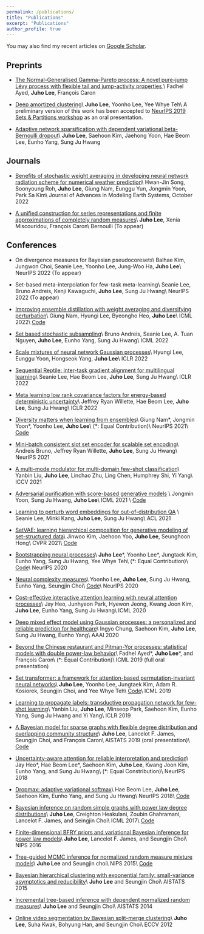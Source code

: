 ```yaml
---
permalink: /publications/
title: "Publications"
excerpt: "Publications"
author_profile: true
---
```

You may also find my recent articles on [Google
Scholar](https://scholar.google.co.kr/citations?user=Py4URJUAAAAJ&hl=en).

## Preprints
- [The Normal-Generalised Gamma-Pareto process: A novel pure-jump Lévy process with flexible tail and jump-activity properties
](https://arxiv.org/abs/2006.10968) \\
Fadhel Ayed, **Juho Lee**, François Caron

- [Deep amortized clustering](https://arxiv.org/abs/1909.13433)\\
**Juho Lee**, Yoonho Lee, Yee Whye Teh\\
A preliminary version of this work has been accepted to [NeurIPS 2019 Sets & Partitions workshop](https://www.sets.parts) as an oral presentation.

- [Adaptive network sparsification with dependent variational beta-Bernoulli dropout](https://arxiv.org/abs/1805.10896v3)\\
**Juho Lee**, Saehoon Kim, Jaehong Yoon, Hae Beom Lee, Eunho Yang, Sung Ju Hwang

## Journals
- [Benefits of stochastic weight averaging in developing neural network radiation scheme for numerical weather prediction](https://agupubs.onlinelibrary.wiley.com/doi/10.1029/2021MS002921?af=R)\\
Hwan-Jin Song, Soonyoung Roh, **Juho Lee**, Giung Nam, Eunggu Yun, Jongmin Yoon, Park Sa Kim\\
Journal of Advances in Modeling Earth Systems, October 2022


- [A unified construction for series representations and finite approximations of completely random measures](https://arxiv.org/abs/1905.10733)\\
**Juho Lee**, Xenia Miscouridou, François Caron\\
Bernoulli (To appear)

## Conferences
- On divergence measures for Bayesian pseudocoresets\\
Balhae Kim, Jungwon Choi, Seanie Lee, Yoonho Lee, Jung-Woo Ha, **Juho Lee**\\
NeurIPS 2022 (To appear)

- Set-based meta-interpolation for few-task meta-learning\\
Seanie Lee, Bruno Andreis, Kenji Kawaguchi, **Juho Lee**, Sung Ju Hwang\\
NeurIPS 2022 (To appear)

- [Improving ensemble distillation with weight averaging and diversifying perturbation](https://proceedings.mlr.press/v162/nam22a.html)\\
Giung Nam, Hyungi Lee, Byeongho Heo, **Juho Lee**\\
ICML 2022\\
[Code](https://github.com/cs-giung/distill-latentbe)

- [Set based stochastic subsampling](https://proceedings.mlr.press/v162/andreis22a.html)\\
Bruno Andreis, Seanie Lee, A. Tuan Nguyen, **Juho Lee**, Eunho Yang, Sung Ju Hwang\\
ICML 2022

- [Scale mixtures of neural network Gaussian processes](https://arxiv.org/abs/2107.01408)\\
Hyungi Lee, Eunggu Yoon, Hongseok Yang, **Juho Lee**\\
ICLR 2022

- [Sequential Reptile: inter-task gradient alignment for multilingual learning](https://arxiv.org/abs/2110.02600)\\
Seanie Lee, Hae Beom Lee, **Juho Lee**, Sung Ju Hwang\\
ICLR 2022

- [Meta learning low rank covariance factors for energy-based deterministic uncertainty](https://arxiv.org/abs/2110.06381)\\
Jeffrey Ryan Willette, Hae Beom Lee, **Juho Lee**, Sung Ju Hwang\\
ICLR 2022

- [Diversity matters when learning from ensembles](https://arxiv.org/abs/2110.14149)\\
Giung Nam\*, Jongmin Yoon\*, Yoonho Lee, **Juho Lee**\\
(*: Equal Contribution)\\
NeurIPS 2021\\
[Code](https://github.com/cs-giung/giung2/tree/main/projects/Diversity-Matters)

- [Mini-batch consistent slot set encoder for scalable set encoding](https://arxiv.org/abs/2103.01615)\\
Andreis Bruno, Jeffrey Ryan Willette, **Juho Lee**, Sung Ju Hwang\\
NeurIPS 2021

- [A multi-mode modulator for multi-domain few-shot classification](https://openaccess.thecvf.com/content/ICCV2021/html/Liu_A_Multi-Mode_Modulator_for_Multi-Domain_Few-Shot_Classification_ICCV_2021_paper.html)\\
Yanbin Liu, **Juho Lee**, Linchao Zhu, Ling Chen, Humphrey Shi, Yi Yang\\
ICCV 2021

- [Adversarial purification with score-based generative models](https://arxiv.org/abs/2106.06041) \\
Jongmin Yoon, Sung Ju Hwang, **Juho Lee**\\
ICML 2021 \\
[Code](https://github.com/jmyoon1/adp)

- [Learning to perturb word embeddings for out-of-distribution QA](https://arxiv.org/abs/2105.02692) \\
Seanie Lee, Minki Kang, **Juho Lee**, Sung Ju Hwang\\
ACL 2021

- [SetVAE: learning hierarchical composition for generative modeling of set-structured data](https://arxiv.org/abs/2103.15619)\\
Jinwoo Kim, Jaehoon Yoo, **Juho Lee**, Seunghoon Hong\\
CVPR 2021\\
[Code](https://github.com/jw9730/setvae)

- [Bootstrapping neural processes](https://arxiv.org/abs/2008.02956)\\
**Juho Lee**\*, Yoonho Lee\*, Jungtaek Kim, Eunho Yang, Sung Ju Hwang, Yee Whye Teh\\
(*: Equal Contribution)\\
[Code](https://github.com/juho-lee/bnp)\\
NeurIPS 2020

- [Neural complexity measures](https://arxiv.org/abs/2008.02953)\\
Yoonho Lee, **Juho Lee**, Sung Ju Hwang, Eunho Yang, Seungjin Choi\\
[Code](https://github.com/yoonholee/neural-complexity)\\
NeurIPS 2020

- [Cost-effective interactive attention learning with neural attention processes](https://arxiv.org/abs/2006.05419)\\
Jay Heo, Junhyeon Park, Hyewon Jeong, Kwang Joon Kim, **Juho Lee**, Eunho Yang, Sung Ju Hwang\\
ICML 2020

- [Deep mixed effect model using Gaussian processes: a personalized and reliable prediction for
  healthcare](https://arxiv.org/abs/1806.01551)\\
Ingyo Chung, Saehoon Kim, **Juho Lee**, Sung Ju Hwang, Eunho Yang\\
AAAI 2020

- [Beyond the Chinese restaurant and Pitman-Yor processes: statistical models with double power-law behavior](https://arxiv.org/abs/1902.04714)\\
Fadhel Ayed\*, **Juho Lee**\*, and François Caron\\
(*: Equal Contribution)\\
ICML 2019 (full oral presentation)

- [Set transformer: a framework for attention-based permutation-invariant neural networks](https://arxiv.org/abs/1810.00825v3)\\
**Juho Lee**, Yoonho Lee, Jungtaek Kim, Adam R. Kosiorek, Seungjin Choi, and Yee Whye Teh\\
[Code](https://github.com/juho-lee/set_transformer)\\
ICML 2019

- [Learning to propagate labels: transductive propagation network for few-shot learning](https://arxiv.org/abs/1805.10002)\\
Yanbin Liu, **Juho Lee**, Minseop Park, Saehoon Kim, Eunho Yang, Sung Ju Hwang and Yi Yang\\
ICLR 2019

- [A Bayesian model for sparse graphs with flexible degree distribution and overlapping community structure](https://arxiv.org/abs/1810.01778)\\
**Juho Lee**, Lancelot F. James, Seungjin Choi, and François Caron\\
AISTATS 2019 (oral presentation)\\
[Code](https://github.com/OxCSML-BayesNP/BNRG)

- [Uncertainty-aware attention for reliable interpretation and prediction](https://arxiv.org/abs/1805.09653)\\
Jay Heo\*, Hae Beom Lee\*, Saehoon Kim, **Juho Lee**, Kwang Joon Kim, Eunho Yang, and Sung Ju
Hwang\\
(*: Equal Constribution)\\
NeurIPS 2018

- [Dropmax: adaptive variational softmax](https://arxiv.org/abs/1712.07834)\\
Hae Beom Lee, **Juho Lee**, Saehoon Kim, Eunho Yang, and Sung Ju Hwang\\
NeurIPS 2018\\
[Code](https://github.com/haebeom-lee/dropmax)

- [Bayesian inference on random simple graphs with power law degree distributions](http://proceedings.mlr.press/v70/lee17a.html)\\
**Juho Lee**, Creighton Heakulani, Zoubin Ghahramani, Lancelot F. James, and Seingjin Choi\\
ICML 2017\\
[Code](https://github.com/juho-lee/powerlawgraph)

- [Finite-dimensional BFRY priors and variational Bayesian inference for power law models](https://papers.nips.cc/paper/6348-finite-dimensional-bfry-priors-and-variational-bayesian-inference-for-power-law-models)\\
**Juho Lee**, Lancelot F. James, and Seungjin Choi\\
NIPS 2016

- [Tree-guided MCMC inference for normalized random measure mixture models](https://papers.nips.cc/paper/5800-tree-guided-mcmc-inference-for-normalized-random-measure-mixture-models)\\
**Juho Lee** and Seungjin choi\\
NIPS 2015\\
[Code](https://github.com/juho-lee/nrmm.cpp)

- [Bayesian hierarchical clustering with exponential family: small-variance asymptotics and reducibility](http://proceedings.mlr.press/v38/lee15c.html)\\
**Juho Lee** and Seungjin Choi\\
AISTATS 2015

- [Incremental tree-based inference with dependent normalized random measures](http://proceedings.mlr.press/v33/lee14.html)\\
**Juho Lee** and Seungjin Choi\\
AISTATS 2014

- [Online video segmentation by Bayesian split-merge clustering](https://link.springer.com/chapter/10.1007/978-3-642-33765-9_61)\\
**Juho Lee**, Suha Kwak, Bohyung Han, and Seungjin Choi\\
ECCV 2012
